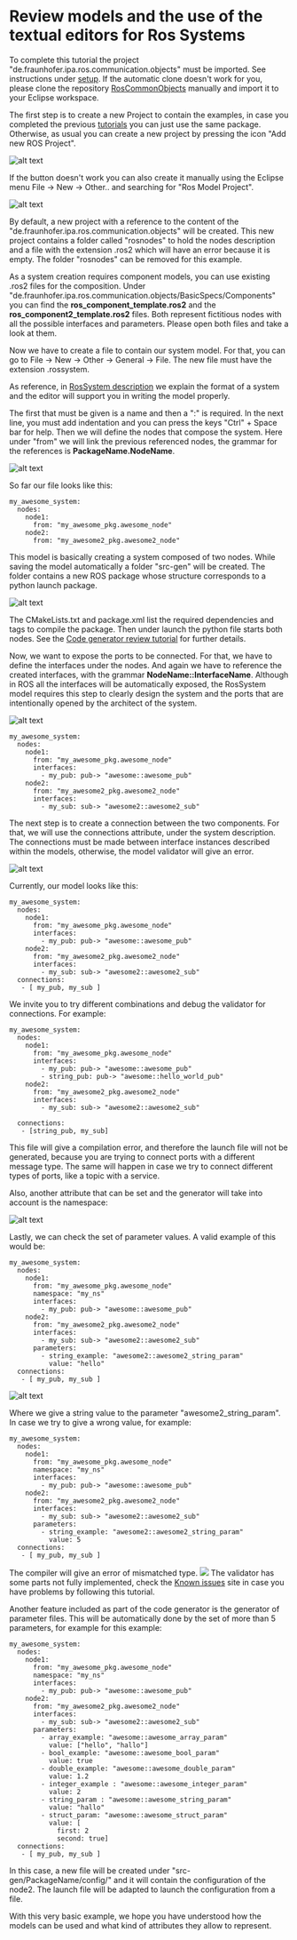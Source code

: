 # Review models and the use of the textual editors for Ros Systems

To complete this tutorial the project "de.fraunhofer.ipa.ros.communication.objects" must be imported. See instructions under [setup](Environment_setup.md). If the automatic clone doesn't work for you, please clone the repository [RosCommonObjects](https://github.com/ipa320/RosCommonObjects) manually and import it to your Eclipse workspace.

The first step is to create a new Project to contain the examples, in case you completed the previous [tutorials](LearnRosModels.md) you can just use the same package. Otherwise, as usual you can create a new project by pressing the icon "Add new ROS Project".

![alt text](images/create_new_RosProject.png)

If the button doesn't work you can also create it manually using the Eclipse menu File -> New -> Other.. and searching for "Ros Model Project".

![alt text](images/first_project_tutorial.gif)

By default, a new project with a reference to the content of the "de.fraunhofer.ipa.ros.communication.objects" will be created. This new project contains a folder called "rosnodes" to hold the nodes description and a file with the extension .ros2 which will have an error because it is empty. The folder "rosnodes" can be removed for this example.

As a system creation requires component models, you can use existing .ros2 files for the composition. Under "de.fraunhofer.ipa.ros.communication.objects/BasicSpecs/Components" you can find the **ros_component_template.ros2** and the **ros_component2_template.ros2** files. Both represent fictitious nodes with all the possible interfaces and parameters. Please open both files and take a look at them. 

Now we have to create a file to contain our system model. For that, you can go to File -> New -> Other -> General -> File. The new file must have the extension .rossystem.

As reference, in [RosSystem description](RosSystemModelDescription.md) we explain the format of a system and the editor will support you in writing the model properly.

The first that must be given is a name and then a ":" is required. In the next line, you must add indentation and you can press the keys "Ctrl" + Space bar for help. 
Then we will define the nodes that compose the system. Here under "from" we will link the previous referenced nodes, the grammar for the references is **PackageName.NodeName**.

![alt text](images/01_learn_rossystemmodels.gif)


So far our file looks like this:

```
my_awesome_system:
  nodes:
    node1:
      from: "my_awesome_pkg.awesome_node"
    node2:
      from: "my_awesome2_pkg.awesome2_node"
```

This model is basically creating a system composed of two nodes. While saving the model automatically a folder "src-gen" will be created. The folder contains a new ROS package whose structure corresponds to a python launch package. 

![alt text](images/launchstructure_01.png)

The CMakeLists.txt and package.xml list the required dependencies and tags to compile the package. Then under launch the python file starts both nodes. See the [Code generator review tutorial](docu/CodeGeneration.md) for further details.

Now, we want to expose the ports to be connected. For that, we have to define the interfaces under the nodes. And again we have to reference the created interfaces, with the grammar **NodeName::InterfaceName**. Although in ROS all the interfaces will be automatically exposed, the RosSystem model requires this step to clearly design the system and the ports that are intentionally opened by the architect of the system.

![alt text](images/02_learn_rossystemmodels.gif)

```
my_awesome_system:
  nodes:
    node1:
      from: "my_awesome_pkg.awesome_node"
      interfaces:
        - my_pub: pub-> "awesome::awesome_pub"
    node2:
      from: "my_awesome2_pkg.awesome2_node"
      interfaces:
        - my_sub: sub-> "awesome2::awesome2_sub"
```

The next step is to create a connection between the two components. For that, we will use the connections attribute, under the system description. The connections must be made between interface instances described within the models, otherwise, the model validator will give an error.

![alt text](images/03_learn_rossystemmodels.gif)


Currently, our model looks like this:

```
my_awesome_system:
  nodes:
    node1:
      from: "my_awesome_pkg.awesome_node"
      interfaces:
        - my_pub: pub-> "awesome::awesome_pub"
    node2:
      from: "my_awesome2_pkg.awesome2_node"
      interfaces:
        - my_sub: sub-> "awesome2::awesome2_sub"
  connections:
   - [ my_pub, my_sub ]
   ```

We invite you to try different combinations and debug the validator for connections. For example:

```
my_awesome_system:
  nodes:
    node1:
      from: "my_awesome_pkg.awesome_node"
      interfaces:
        - my_pub: pub-> "awesome::awesome_pub"
        - string_pub: pub-> "awesome::hello_world_pub"
    node2:
      from: "my_awesome2_pkg.awesome2_node"
      interfaces:
        - my_sub: sub-> "awesome2::awesome2_sub"
    
  connections:
   - [string_pub, my_sub]
```

This file will give a compilation error, and therefore the launch file will not be generated, because you are trying to connect ports with a different message type. The same will happen in case we try to connect different types of ports, like a topic with a service.

Also, another attribute that can be set and the generator will take into account is the namespace:

![alt text](images/04_learn_rossystemmodels.gif)

Lastly, we can check the set of parameter values. A valid example of this would be:

```
my_awesome_system:
  nodes:
    node1:
      from: "my_awesome_pkg.awesome_node"
      namespace: "my_ns"
      interfaces:
        - my_pub: pub-> "awesome::awesome_pub"
    node2:
      from: "my_awesome2_pkg.awesome2_node"
      interfaces:
        - my_sub: sub-> "awesome2::awesome2_sub"
      parameters:
        - string_example: "awesome2::awesome2_string_param"
          value: "hello"
  connections:
   - [ my_pub, my_sub ]
```

![alt text](images/05_learn_rossystemmodels.gif)

Where we give a string value to the parameter "awesome2_string_param". In case we try to give a wrong value, for example:

```
my_awesome_system:
  nodes:
    node1:
      from: "my_awesome_pkg.awesome_node"
      namespace: "my_ns"
      interfaces:
        - my_pub: pub-> "awesome::awesome_pub"
    node2:
      from: "my_awesome2_pkg.awesome2_node"
      interfaces:
        - my_sub: sub-> "awesome2::awesome2_sub"
      parameters:
        - string_example: "awesome2::awesome2_string_param"
          value: 5
  connections:
   - [ my_pub, my_sub ]
```

The compiler will give an error of mismatched type. 
![](images/Attention.png) The validator has some parts not fully implemented, check the [Known issues](RosTooling_issues.md) site in case you have problems by following this tutorial.

Another feature included as part of the code generator is the generator of parameter files. This will be automatically done by the set of more than 5 parameters, for example for this example:

```
my_awesome_system:
  nodes:
    node1:
      from: "my_awesome_pkg.awesome_node"
      namespace: "my_ns"
      interfaces:
        - my_pub: pub-> "awesome::awesome_pub"
    node2:
      from: "my_awesome2_pkg.awesome2_node"
      interfaces:
        - my_sub: sub-> "awesome2::awesome2_sub"
      parameters:
        - array_example: "awesome::awesome_array_param"
          value: ["hello", "hallo"]
        - bool_example: "awesome::awesome_bool_param"
          value: true
        - double_example: "awesome::awesome_double_param"
          value: 1.2
        - integer_example : "awesome::awesome_integer_param"
          value: 2
        - string_param : "awesome::awesome_string_param"
          value: "hallo"
        - struct_param: "awesome::awesome_struct_param"
          value: [
            first: 2
            second: true]
  connections:
   - [ my_pub, my_sub ]
```

In this case, a new file will be created under "src-gen/PackageName/config/" and it will contain the configuration of the node2. The launch file will be adapted to launch the configuration from a file.

With this very basic example, we hope you have understood how the models can be used and what kind of attributes they allow to represent.
